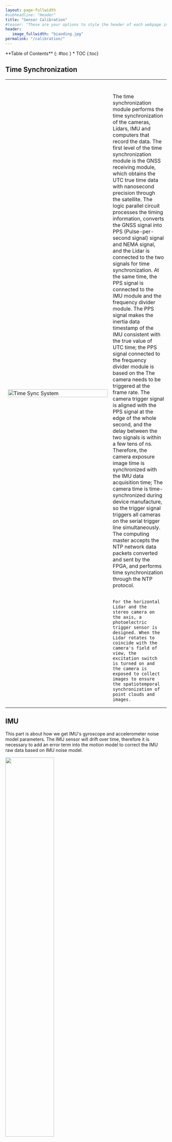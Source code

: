```yaml
---
layout: page-fullwidth
#subheadline: "Header"
title: "Sensor Calibration"
#teaser: "These are your options to style the header of each webpage individually. <em>Feeling Responsive</em> uses <a href='http://srobbin.com/jquery-plugins/backstretch/'>Backstretch by Scott Robin</a> to expand them from left to right. The width should be 1600 pixel or higher using a ratio like 16:9 or 21:9 or 2:1."
header:
   image_fullwidth: "biaoding.jpg"
permalink: "/calibration/"
---
```

<div class="panel radius" markdown="1">
**Table of Contents**
{: #toc }
*  TOC
{:toc}
</div>

## Time Synchronization
<table><tr>

<td width="65%">
<p align="left">
    <img src="../images/time_new.png" alt="Time Sync System" width="100%"/>
</p>
</td>

<td width="35%">
<br><br>
	The time synchronization module performs the time synchronization of the cameras, Lidars, IMU and computers that record the data. The first level of the time synchronization module is the GNSS receiving module, which obtains the UTC true time data with nanosecond precision through the satellite. The logic parallel circuit processes the timing information, converts the GNSS signal into PPS (Pulse-per-second signal) signal and NEMA signal, and the Lidar is connected to the two signals for time synchronization. At the same time, the PPS signal is connected to the IMU module and the frequency divider module. The PPS signal makes the inertia data timestamp of the IMU consistent with the true value of UTC time; the PPS signal connected to the frequency divider module is based on the The camera needs to be triggered at the frame rate. The camera trigger signal is aligned with the PPS signal at the edge of the whole second, and the delay between the two signals is within a few tens of ns. Therefore, the camera exposure image time is synchronized with the IMU data acquisition time; The camera time is time-synchronized during device manufacture, so the trigger signal triggers all cameras on the serial trigger line simultaneously. The computing master accepts the NTP network data packets converted and sent by the FPGA, and performs time synchronization through the NTP protocol.<br><br>
	
	For the horizontal Lidar and the stereo camera on the axis, a photoelectric trigger sensor is designed. When the Lidar rotates to coincide with the camera's field of view, the excitation switch is turned on and the camera is exposed to collect images to ensure the spatiotemporal synchronization of point clouds and images.
</td>
</tr></table>

## IMU
This part is about how we get IMU's gyroscope and accelerometer noise model parameters. The IMU sensor will drift over time, therefore
it is necessary to add an error term into the motion model
to correct the IMU raw data based on IMU noise model.

<td><img src="../images/IMU_neican_list.png" width="55%"/></td><br>

<font color="blue" size="5">Calibration Data of IMU is available here:</font>

**1. Record Data**
<table><tr>
<td width="50%"><img src="../images/IMU_neican_calib.png" alt="IMU calib" width="60%"/></td>
<td width="50%">Place the IMU stationary on a stable platform for about 4hours and record the data of IMU in a rosbag.<br><br><br>Downlaod the rosbag file here:<br> <a href="https://rec.ustc.edu.cn/share/11af0a00-d284-11ec-b08d-51a354217a0f">https://rec.ustc.edu.cn/share/11af0a00-d284-11ec-b08d-51a354217a0f</a> <br>
<br>Downlaod the .mat data here:<br> <a href="https://rec.ustc.edu.cn/share/49f8f610-d28b-11ec-8fe1-07b3e2f7cce1">https://rec.ustc.edu.cn/share/49f8f610-d28b-11ec-8fe1-07b3e2f7cce1</a>
</td>
</tr></table>

**2. Calibrate**

The tools we use on our calibration are <a href="https://github.com/gaowenliang/imu_utils">imu_utils</a> and <a href="https://github.com/rpng/kalibr_allan">kalibr_allan</a>. Note that the unit of kalibr_allan result is different from that of imu_utils. If you use it, you need to pay attention to the unit conversion. Note that calibration is done in a nearly ideal static
setup. In a dynamic setting, the noise will be higher with
other factors such as temperature changes. Therefore, it is
beneficial to appropriately increase these parameters when
using IMU data for camera-IMU extrinsic calibration or
visual-inertial odometry.

## Cameras

In order to make full use of the metric information of 2D
images for 3D tasks, we calibrate the internal parameters
of each camera and the external parameters between stereo
cameras. The calibration approach we use is proposed by
Zhang [2000]. A known prior size checkerboard is placed at
different distances and attitudes relative to the cameras, the cameras collect images at a fixed frame rate as calibration
data and the cameras in same stereo pair are triggered
synchronously. Matlab provides a convenient calibration toolbox for mono and stereo cameras calibration. <a href="https://www.mathworks.com/help/vision/ug/using-the-single-camera-calibrator-app.html">matlab_mono_calib</a> / <a href="https://www.mathworks.com/help/vision/ug/using-the-stereo-camera-calibrator-app.html">matlab_stereo_calib</a> (we have tested on matlab 2020b and matlab 2022b, other version of matlab may have some bugs like matlab 2021)

### Mono Cameras
There are 8 mono cameras in the system:<br>
Bumblebee_xb3 left/center/right<br>
Bumbelbee_xb2 left/right<br>
Hikvision_1<br>
Hikvision_2 <br>

<a name="fig-hardware"></a>
<p align="left">
    <img src="../images/mono_calib_matlab.png" alt="Hardware Setup" width="70%"/>
</p>

**The size of the calibration plate in the picture is 10 x 7, 80mm x 80mm**

### Stereo Cameras

<a href="https://github.com/yzrobot/bumblebee_xb3/wiki/Stereo-vision-bumblebee-xb3-by-anshulpaigwar">Bumblebee_xb3 link</a>

<a name="fig-hardware"></a>
<p align="left">
    <img src="../images/stereo_calib_matlab.png" alt="Hardware Setup" width="70%"/>
</p>

The results Camera parameters are provided in OpenCV format. To convert MATLAB results to OpenCV format, you need to transpose the projection and rotation matrices. See this <a href="https://stackoverflow.com/questions/46651936/convert-between-matlab-stereoparameters-and-opencv-stereorectify-stereo-calibrat/50925828#50925828">link</a> for details.<br>
The camera parameters are notated as:<br>
<p align="left">
    <img src="../images/camera_param.png" alt="Hardware Setup" width="25%"/>
</p>
Here, the *distortion_coefficients* vector is used to rectify
the tangential and radial distortion of images, using pinhole
camera distortion model. The *rectification_matrix* is only
applicable to stereo cameras, which is used to align the
epipolar lines between two stereo images for 3D stereo vision
geometry calculation. It is identity matrix for monocular
cameras. The camera projection matrix is used to project objects in
the 3D world to the camera 2D image pixels:
<p align="left">
    <img src="../images/camera_matrix.png" alt="Hardware Setup" width="25%"/>
</p>
The left 3 × 3 portion is the intrinsic camera matrix for
the rectified image. The fourth column [T<sub>x</sub> T<sub>y</sub> 0]<sup>T</sup>
is to translate the optical center of the second camera
to the position in the frame of the first camera. For
monocular cameras, Tx = Ty = 0. The average calibration
error of monocular cameras is about 0.08 pixel and average
calibration error of stereo cameras is about 0.1 pixel.

<font color="blue" size="5">Calibration Data of Cameras is available here:</font>

<table>
    <tr>
        <p align="left"><img src="../images/camera_calib_data.png" alt="" width="100%"/></p>
    </tr>
</table>

## Camera-IMU
The fusion of visual and inertial sensors will greatly improve
the robustness of the visual based SLAM system. The
camera provides high resolution external measurements of
the environment, while the IMU measures the internal ego-
motion of the sensor platform.

### Time estimate
<table><tr>
<td width="50%"><img src="../images/imu_cam_time.png" width="100%"></td>
<td><br><br>The time synchronization accuracy between the IMU and the
monocular camera is shown in left. Time drift between
the IMU clock reference PPS signal and the camera trigger
signal is within 0.2 ms.<br><br> The time resolution of the abscissa from top to bottom
is 200ms, 20ms and 2ms, from a Tektronix MDO3024
oscilloscope. <br><br>Yellow: 1Hz PPS signal<br>br> Blue: 20Hz camera
trigger signal. </td>
</tr></table>

### Transformation
We use <a href="https://github.com/ethz-asl/kalibr">Kalibr</a> to calib IMU and Cameras. The camera and IMU are rigidly fixed with the base bracket.
The overall visual-inertial system performs translation along
the XYZ three-axis and full rotation around each axis in front
of a AprilTag Olson [2011] grid sequences with known size,
and records the data for calibration.
<table>
    <tr>
        <p align="right"><img src="../images/Kalibr_ic_error.png" alt="" width="100%"/></p>
    </tr>
</table>
camera-IMU extrinsics in the corresponding yaml file are
as followed:
<table>
    <tr>
        <p align="left"><img src="../images/camera_imu_matrix.png" alt="" width="30%"/></p>
    </tr>
</table>
The reprojection error of the camera-IMU extrinsic
parameter calibration is shown above, for most images
the reprojection error is within 1.0 pixel. For reprojection
error, the mean is 0.352 pixel, the median is 0.321 pixel, and
the standard deviation is 0.197 pixel.

<font color="blue" size="5">Calibration Data of Camera-IMU is available here:</font>

<table>
    <tr>
        <p align="left"><img src="../images/camera_imu_pose.png" alt="" width="100%"/></p>
    </tr>
</table>

## LiDAR-IMU
<table>
    <tr>
        <p align="left"><img src="../images/lidar_imu.png" alt="" width="100%"/></p>
    </tr>
</table>

<font color="blue" size="5">Calibration Data of LiDAR-IMU is available here:</font>

<table>
    <tr>
        <p align="left"><img src="../images/lidar_imu_pose.png" alt="" width="100%"/></p>
    </tr>
</table>

## Multiple-LiDAR
<table><tr>
<td width="40%"><img src="../images/multi_lidar_calib.png" width="100%"></td>
<td><br>A single Lidar has problems such as low information density
and vertical blind spots. Therefore, we equip the aerial
platform with Lidars from different angles for environmental
perception. External parameter calibration between multiple
Lidars is a prerequisite for the fusion of Lidar data.
The principle of our multi-Lidar external parameter
calibration method is based on the NDT (Normal
Distributions Transform) algorithm. The basic idea of the
NDT algorithm for external parameter calibration is to
construct a probability distribution map of the environment
map by analyzing and clustering the Lidar data, then match
the probability distribution, finally obtain the pose transform with the highest fitting degree between the pointclouds of the
two Lidars.<br><br> The point clouds obtained from the calibration
process are shown in left. The red point clouds are data obtained from the
horizontal Lidar Velodyne HDL32E, and green point clouds are
rom the vertical Lidar Velodyne VLP32C </td>
</tr></table>

<table>
    <tr>
        <p align="left"><img src="../images/multi_lidar.png" alt="" width="32%"/></p>
    </tr>
</table>

## LiDAR-Camera
Image data has rich and dense object information, but
lacks the depth information of the picture. The Lidar data
can just make up for this defect, giving accurate depth information and object structure information. In the process
of 3D target detection, the fusion of image and Lidar
pointcloud information can achieve higher accuracy.
Accurate camera-Lidar calibration is a necessary condition for the fusion. We use the method proposed by <a href="https://github.com/beltransen/velo2cam_calibration">Velo2cam</a> to get the extrinsic parameters of Lidar
and cameras. Figure below illustrates the calibration scene and
effect of Velo2cam. A special calibration board with four
ArUco tags and four circular reference holes is placed at
different positions as calibration target. The 3D pose of each
ArUco marker relative to the cameras is obtained by solving
a classic perspective-n-point (PnP) problem to obtain the 3D
position of the reference holes and its orientation in space.

<p align="center">
    <img src="../images/lidar_project_2_cam.png" alt="Hardware Setup" width="100%"/>
</p>

camera-Lidar extrinsics in the corresponding yaml file are
as followed:
<table>
    <tr>
        <p align="left"><img src="../images/lidar_camera.png" alt="" width="45%"/></p>
    </tr>
</table>
